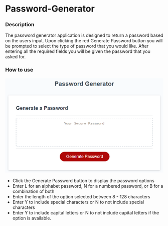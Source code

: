 # Password-Generator

### Description
The password generator application is designed to return a password based on the users input.
Upon clicking the red Generate Password button you will be prompted to select the type of password that you would like.
After entering all the required fields you will be given the password that you asked for.

### How to use
<img src="./assets/images/password-generator.png" alt ="password generator">

<ul>
<li>Click the Generate Password button to display the password options</li>
<li>Enter L for an alphabet password, N for a numbered password, or B for a combination of both</li>
<li>Enter the length of the option selected between 8 - 128 characters</li>
<li>Enter Y to include special characters or N to not include special characters</li>
<li>Enter Y to include capital letters or N to not include capital letters if the option is available.
</ul>